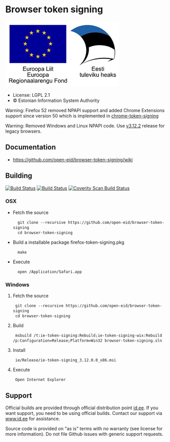 # Browser token signing

![European Regional Development Fund](https://github.com/open-eid/DigiDoc4-Client/blob/master/client/images/EL_Regionaalarengu_Fond.png "European Regional Development Fund - DO NOT REMOVE THIS IMAGE BEFORE 05.03.2020")

 * License: LGPL 2.1
 * &copy; Estonian Information System Authority

Warning: Firefox 52 removed NPAPI support and added Chrome Extensions support since version 50 which is implemented in [chrome-token-signing](https://github.com/open-eid/chrome-token-signing)

Warning: Removed Windows and Linux NPAPI code. Use [v3.12.2](https://github.com/open-eid/browser-token-signing/releases/tag/v3.12.2) release for legacy browsers.

## Documentation

 - https://github.com/open-eid/browser-token-signing/wiki

## Building
[![Build Status](https://travis-ci.com/open-eid/browser-token-signing.svg?branch=master)](https://travis-ci.com/open-eid/browser-token-signing)
[![Build Status](https://ci.appveyor.com/api/projects/status/github/open-eid/browser-token-signing?branch=master&svg=true)](https://ci.appveyor.com/project/open-eid/browser-token-signing)
[![Coverity Scan Build Status](https://scan.coverity.com/projects/3355/badge.svg)](https://scan.coverity.com/projects/3355)

### OSX

- Fetch the source

        git clone --recursive https://github.com/open-eid/browser-token-signing
        cd browser-token-signing

- Build a installable package firefox-token-signing.pkg

        make

- Execute

        open /Application/Safari.app

### Windows

1. Fetch the source

        git clone --recursive https://github.com/open-eid/browser-token-signing
        cd browser-token-signing

2. Build

        msbuild /t:ie-token-signing:Rebuild;ie-token-signing-wix:Rebuild /p:Configuration=Release;Platform=Win32 browser-token-signing.sln

3. Install

        ie/Release/ie-token-signing_3.12.0.0_x86.msi

4. Execute

        Open Internet Explorer

## Support
Official builds are provided through official distribution point [id.ee](https://www.id.ee/en/article/install-id-software/). If you want support, you need to be using official builds. Contact our support via www.id.ee for assistance.

Source code is provided on "as is" terms with no warranty (see license for more information). Do not file Github issues with generic support requests.
